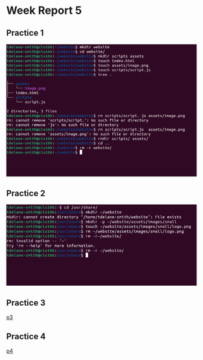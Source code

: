 # Week Report 5

## Practice 1 
![p1](practice1.png)

## Practice 2 
![p2](practice2.png)

## Practice 3 
[p3](practice3.png)

## Practice 4 
[p4](practice4.png)